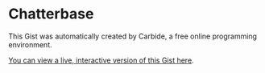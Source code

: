 # Chatterbase

<!--STATE-- {"kernel_name":"shoelace/meta","cells":[{"probes":[{"start":985,"end":1297,"id":"&6hpqfa","value_dump":{"preview":"\"\\n\\norganizer:\\n  W...! \\n\"","value":"\n\norganizer:\n  Who has suggestions for book ideas for our meeting on {date}?\n\nmembers:\n  @organizer What about {bookIdea | members.bookIdea}?\n\n\n-- 4 days --\n\n\norganizer:\n  Great, lets all read {book | members.bookIdea} for {date}. Who's [attending]?\n\n\n-- 4 days --\n\n\norganizer:\n  @attending see you all soon! \n"},"autoshowable":true,"autoexpandable":false},{"start":1372,"end":1396,"id":"&ws76ex","value_dump":{"value":"([a-zA-Z][a-zA-Z0-9]*)","preview":"\"([a-zA-Z][a-zA-Z0-9]*)\""},"autoshowable":true,"autoexpandable":false},{"start":1414,"end":1439,"id":"&u3ubc7","value_dump":{"value":"(@[a-zA-Z][a-zA-Z0-9]*)","preview":"\"(@[a-zA-Z][a-zA-Z0-9]*)\""},"autoshowable":true,"autoexpandable":false},{"start":1457,"end":1506,"id":"&g66pog","value_dump":{"value":"(([0-9]+)\\s*(min|minutes|m|days|d|day|minute))","preview":"\"(([0-9]+)\\\\s*(min|m...))\""},"autoshowable":true,"autoexpandable":false},{"start":1524,"end":1534,"id":"&b9vjyf","value_dump":{"value":"([0-9]+)","preview":"\"([0-9]+)\""},"autoshowable":true,"autoexpandable":false},{"start":1552,"end":1568,"id":"&jjgarn","value_dump":null,"autoshowable":true,"autoexpandable":false},{"start":1591,"end":1617,"id":"&j7e1ma","value_dump":{"preview":"\"(([a-zA-Z][a-zA-Z0-...)))\"","value":"(([a-zA-Z][a-zA-Z0-9]*)|(([0-9]+)\\s*(min|minutes|m|days|d|day|minute)))"},"autoshowable":true,"autoexpandable":false},{"start":1636,"end":1674,"id":"&qqk0ic","value_dump":{"preview":"\"(([a-zA-Z][a-zA-Z0-...))*)\"","value":"(([a-zA-Z][a-zA-Z0-9]*)(,\\s*([a-zA-Z][a-zA-Z0-9]*))*)"},"autoshowable":true,"autoexpandable":false},{"start":1692,"end":1730,"id":"&sdv4mk","value_dump":null,"autoshowable":true,"autoexpandable":false},{"start":1754,"end":1802,"id":"&j6nkb5","value_dump":{"preview":"\"((([a-zA-Z][a-zA-Z0...))*)\"","value":"((([a-zA-Z][a-zA-Z0-9]*)|(([0-9]+)\\s*(min|minutes|m|days|d|day|minute)))(,\\s*(([a-zA-Z][a-zA-Z0-9]*)|(([0-9]+)\\s*(min|minutes|m|days|d|day|minute))))*)"},"autoshowable":true,"autoexpandable":false},{"start":1821,"end":1834,"id":"&sjjs57","value_dump":null,"autoshowable":true,"autoexpandable":false},{"start":1852,"end":1870,"id":"&nk865f","value_dump":null,"autoshowable":true,"autoexpandable":false},{"start":1888,"end":1935,"id":"&nb64di","value_dump":null,"autoshowable":true,"autoexpandable":false},{"start":1953,"end":1994,"id":"&mip5yt","value_dump":null,"autoshowable":true,"autoexpandable":false},{"start":2012,"end":2046,"id":"&8egwsx","value_dump":null,"autoshowable":true,"autoexpandable":false},{"start":2064,"end":2117,"id":"&3ks79w","value_dump":null,"autoshowable":true,"autoexpandable":false},{"start":2132,"end":4882,"id":"&1jelgp","value_dump":null,"autoshowable":true,"autoexpandable":false},{"start":4924,"end":4951,"id":"&ylusy6","value_dump":null,"autoshowable":true,"autoexpandable":true,"full_width":true}],"id":"scratch0","name":"parsing.js"},{"probes":[],"id":"&7ay5iv","name":"chatrooms.js"},{"probes":[],"id":"&ndk7td","name":"chatrooms.jsx"}],"kernel":null,"selections":[{"head":{"line":332,"ch":0},"anchor":{"line":332,"ch":0}}],"title":"Chatterbase","last_saved":"2016-08-25T12:55:41.870Z","last_saved_gist":null} -->

This Gist was automatically created by Carbide, a free online programming environment.

[You can view a live, interactive version of this Gist here](http://alpha.trycarbide.com/@jxe/6d5e19369ddb9cc4728510e11a3f7586).